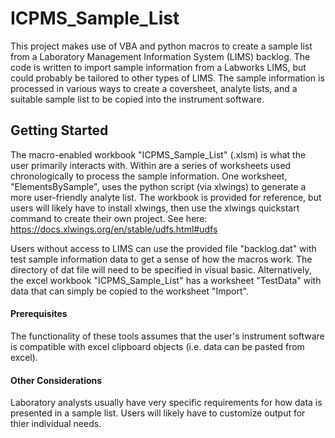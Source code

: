 # ICPMS_Sample_List
This project makes use of VBA and python macros to create a sample list from a Laboratory Management Information System (LIMS) backlog.  The code is written to import sample information from a Labworks LIMS, but could probably be tailored to other types of LIMS.  The sample information is processed in various ways to create a coversheet, analyte lists, and a suitable sample list to be copied into the instrument software.

## Getting Started
The macro-enabled workbook "ICPMS_Sample_List" (.xlsm) is what the user primarily interacts with.  Within are a series of worksheets used chronologically to process the sample information.  One worksheet, "ElementsBySample", uses the python script (via xlwings) to generate a more user-friendly analyte list.  The workbook is provided for reference, but users will likely have to install xlwings, then use the xlwings quickstart command to create their own project.  See here: https://docs.xlwings.org/en/stable/udfs.html#udfs

Users without access to LIMS can use the provided file "backlog.dat" with test sample information data to get a sense of how the macros work.  The directory of dat file will need to be specified in visual basic.  Alternatively, the excel workbook "ICPMS_Sample_List" has a worksheet "TestData" with data that can simply be copied to the worksheet "Import".

#### Prerequisites

The functionality of these tools assumes that the user's instrument software is compatible with excel clipboard objects (i.e. data can be pasted from excel).

#### Other Considerations

Laboratory analysts usually have very specific requirements for how data is presented in a sample list.  Users will likely have to customize output for thier individual needs.
